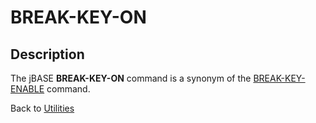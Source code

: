 # BREAK-KEY-ON

<PageHeader />

## Description

The jBASE **BREAK-KEY-ON** command is a synonym of the [BREAK-KEY-ENABLE](./../break-key-enable) command.

Back to [Utilities](./../utilities)